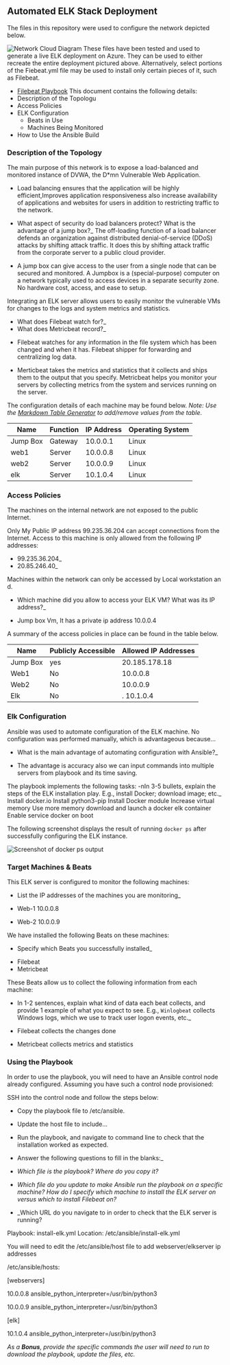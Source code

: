 ## Automated ELK Stack Deployment

The files in this repository were used to configure the network depicted below.

![Network Cloud Diagram](https://github.com/Rizo3295/Project-1/blob/bb7e72b306a976bcc5c0e4eac3606e95ec348c5a/Diagram.png)
These files have been tested and used to generate a live ELK deployment on Azure. They can be used to either recreate the entire deployment pictured above. Alternatively, select portions of the Fiebeat.yml file may be used to install only certain pieces of it, such as Filebeat.

  - [Filebeat Playbook](https://github.com/Rizo3295/Project-1/blob/b2d3843b2ef1ab9191a44e81b2e5675c4d831cbd/Filebeat.yml)
This document contains the following details:
- Description of the Topologu
- Access Policies
- ELK Configuration
  - Beats in Use
  - Machines Being Monitored
- How to Use the Ansible Build


### Description of the Topology

The main purpose of this network is to expose a load-balanced and monitored instance of DVWA, the D*mn Vulnerable Web Application.

* Load balancing ensures that the application will be highly efficient,Improves application responsiveness also increase availability of applications and websites for users in addition to restricting traffic to the network.

- What aspect of security do load balancers protect? What is the advantage of a jump box?_
The off-loading function of a load balancer defends an organization against distributed denial-of-service (DDoS) attacks by shifting attack traffic. It does this by shifting attack traffic from the corporate server to a public cloud provider.

* A jump box can give access to the user from a single node that can be secured and monitored. A Jumpbox is a (special-purpose) computer on a network typically used to access devices in a separate security zone. No hardware cost, access, and ease to setup.

Integrating an ELK server allows users to easily monitor the vulnerable VMs for changes to the logs and system metrics and statistics.
- What does Filebeat watch for?_
- What does Metricbeat record?_

* Filebeat watches for any information in the file system which has been changed and when it has. Filebeat shipper for forwarding and centralizing log data.

* Merticbeat takes the metrics and statistics that it collects and ships them to the output that you specify. Metricbeat helps you monitor your servers by collecting metrics from the system and services running on the server.

The configuration details of each machine may be found below.
_Note: Use the [Markdown Table Generator](http://www.tablesgenerator.com/markdown_tables) to add/remove values from the table_.

| Name     | Function | IP Address | Operating System |
|----------|----------|------------|------------------|
| Jump Box | Gateway  | 10.0.0.1   | Linux            |
| web1     | Server   | 10.0.0.8   | Linux            |
| web2     | Server   | 10.0.0.9   | Linux            |
| elk      | Server   | 10.1.0.4   | Linux            |

### Access Policies

The machines on the internal network are not exposed to the public Internet. 

Only My Public IP address 99.235.36.204 can accept connections from the Internet. Access to this machine is only allowed from the following IP addresses:
- 99.235.36.204_
- 20.85.246.40_ 

Machines within the network can only be accessed by Local workstation an d.

- Which machine did you allow to access your ELK VM? What was its IP address?_
* Jump box Vm, It has a private ip address 10.0.0.4

A summary of the access policies in place can be found in the table below.

| Name     | Publicly Accessible | Allowed IP Addresses |
|----------|---------------------|----------------------|
| Jump Box | yes                 |    20.185.178.18     | 
| Web1     | No                  |    10.0.0.8          | 
| Web2     | No                  |    10.0.0.9          |
| Elk      | No                  |.   10.1.0.4          |

### Elk Configuration

Ansible was used to automate configuration of the ELK machine. No configuration was performed manually, which is advantageous because...

- What is the main advantage of automating configuration with Ansible?_
* The advantage is accuracy also we can input commands into multiple servers from playbook and its time saving.

The playbook implements the following tasks:
-nIn 3-5 bullets, explain the steps of the ELK installation play. E.g., install Docker; download image; etc._
Install docker.io
Install python3-pip
Install Docker module
Increase virtual memory
Use more memory
download and launch a docker elk container
Enable service docker on boot


The following screenshot displays the result of running `docker ps` after successfully configuring the ELK instance.

![Screenshot of docker ps output](https://github.com/Rizo3295/Project-1/blob/0c6749ae802f8bcae42ed5b7308d28f09ed8487e/Elk-Server.png)

### Target Machines & Beats
This ELK server is configured to monitor the following machines:
- List the IP addresses of the machines you are monitoring_

* Web-1 10.0.0.8

* Web-2 10.0.0.9



We have installed the following Beats on these machines:
- Specify which Beats you successfully installed_

* Filebeat
* Metricbeat

These Beats allow us to collect the following information from each machine:
- In 1-2 sentences, explain what kind of data each beat collects, and provide 1 example of what you expect to see. E.g., `Winlogbeat` collects Windows logs, which we use to track user logon events, etc._

* Filebeat collects the changes done

* Metricbeat collects metrics and statistics

### Using the Playbook
In order to use the playbook, you will need to have an Ansible control node already configured. Assuming you have such a control node provisioned: 

SSH into the control node and follow the steps below:
- Copy the playbook file to /etc/ansible.
- Update the host file to include...
- Run the playbook, and navigate to command line to check that the installation worked as expected.

-  Answer the following questions to fill in the blanks:_
- _Which file is the playbook? Where do you copy it?_
- _Which file do you update to make Ansible run the playbook on a specific machine? How do I specify which machine to install the ELK server on versus which to install Filebeat on?_
- _Which URL do you navigate to in order to check that the ELK server is running?

Playbook: install-elk.yml Location: /etc/ansible/install-elk.yml

You will need to edit the /etc/ansible/host file to add webserver/elkserver ip addresses

/etc/ansible/hosts:

[webservers]

10.0.0.8 ansible_python_interpreter=/usr/bin/python3

10.0.0.9 ansible_python_interpreter=/usr/bin/python3

[elk]

10.1.0.4 ansible_python_interpreter=/usr/bin/python3

_As a **Bonus**, provide the specific commands the user will need to run to download the playbook, update the files, etc._
